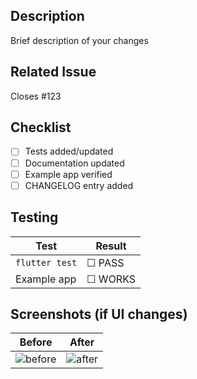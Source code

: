 ## Description

Brief description of your changes

## Related Issue

Closes #123

## Checklist

- [ ] Tests added/updated
- [ ] Documentation updated
- [ ] Example app verified
- [ ] CHANGELOG entry added

## Testing

| Test | Result |
|------|--------|
| `flutter test` | ☐ PASS |
| Example app | ☐ WORKS |

## Screenshots (if UI changes)

Before | After
---|---
![before](screenshots/before.png) | ![after](screenshots/after.png)
